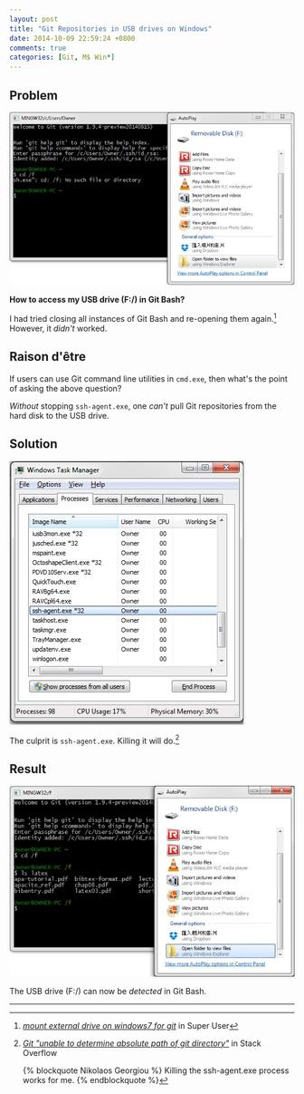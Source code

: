 ```yaml
---
layout: post
title: "Git Repositories in USB drives on Windows"
date: 2014-10-09 22:59:24 +0800
comments: true
categories: [Git, M$ Win*]
---
```


Problem
---

![git bash](/images/posts/MSysGitUSB/problem.jpg)

**How to access my USB drive (F:/) in Git Bash?**

I had tried closing all instances of Git Bash and re-opening them
again.[^reopen]  However, it *didn't* worked.

Raison d'être
---

If users can use Git command line utilities in `cmd.exe`, then what's
the point of asking the above question?

*Without* stopping `ssh-agent.exe`, one *can't* pull Git repositories
from the hard disk to the USB drive.

Solution
---

![taskmgr](/images/posts/MSysGitUSB/taskmgr.jpg)

The culprit is `ssh-agent.exe`.  Killing it will do.[^sol]

Result
---

![result](/images/posts/MSysGitUSB/result.jpg)

The USB drive (F:/) can now be *detected* in Git Bash.


---
[^reopen]:
    [*mount external drive on windows7 for git*][so442297] in Super
    User

[^sol]:
    [*Git "unable to determine absolute path of git directory"*][sol]
    in Stack Overflow

    {% blockquote Nikolaos Georgiou %}
    Killing the ssh-agent.exe process works for me.
    {% endblockquote %}

[so442297]: http://superuser.com/a/442297
[sol]: http://stackoverflow.com/a/21375551
